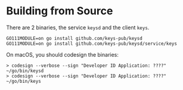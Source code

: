 # Building from Source

There are 2 binaries, the service `keysd` and the client `keys`.

```shell
GO111MODULE=on go install github.com/keys-pub/keysd
GO111MODULE=on go install github.com/keys-pub/keysd/service/keys
```

On macOS, you should codesign the binaries:

```shell
> codesign --verbose --sign "Developer ID Application: ????" ~/go/bin/keysd
> codesign --verbose --sign "Developer ID Application: ????" ~/go/bin/keys
```
